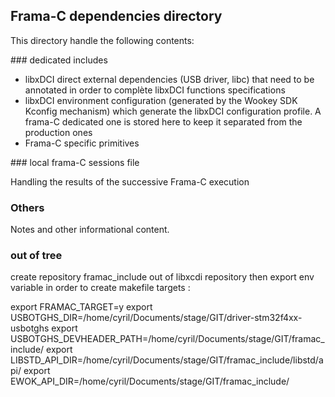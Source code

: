 ## Frama-C dependencies directory

This directory handle the following contents:

### dedicated includes

   * libxDCI direct external dependencies (USB driver, libc) that need to be annotated in order to complète libxDCI functions specifications
   * libxDCI environment configuration (generated by the Wookey SDK Kconfig mechanism) which generate the libxDCI configuration profile. A frama-C dedicated one is stored here to keep it separated from the production ones
   * Frama-C specific primitives

### local frama-C sessions file

Handling the results of the successive Frama-C execution

### Others

Notes and other informational content.

### out of tree 

create repository framac_include out of libxcdi repository then export env variable in order to create makefile targets :

export FRAMAC_TARGET=y
export USBOTGHS_DIR=/home/cyril/Documents/stage/GIT/driver-stm32f4xx-usbotghs
export USBOTGHS_DEVHEADER_PATH=/home/cyril/Documents/stage/GIT/framac_include/
export LIBSTD_API_DIR=/home/cyril/Documents/stage/GIT/framac_include/libstd/api/
export EWOK_API_DIR=/home/cyril/Documents/stage/GIT/framac_include/
